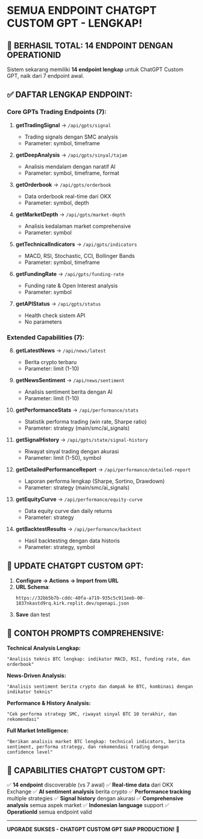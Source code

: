 # SEMUA ENDPOINT CHATGPT CUSTOM GPT - LENGKAP!

## 🎯 BERHASIL TOTAL: 14 ENDPOINT DENGAN OPERATIONID

Sistem sekarang memiliki **14 endpoint lengkap** untuk ChatGPT Custom GPT, naik dari 7 endpoint awal.

## ✅ DAFTAR LENGKAP ENDPOINT:

### Core GPTs Trading Endpoints (7):
1. **getTradingSignal** → `/api/gpts/signal`
   - Trading signals dengan SMC analysis
   - Parameter: symbol, timeframe
   
2. **getDeepAnalysis** → `/api/gpts/sinyal/tajam`
   - Analisis mendalam dengan naratif AI
   - Parameter: symbol, timeframe, format
   
3. **getOrderbook** → `/api/gpts/orderbook`
   - Data orderbook real-time dari OKX
   - Parameter: symbol, depth
   
4. **getMarketDepth** → `/api/gpts/market-depth`
   - Analisis kedalaman market comprehensive
   - Parameter: symbol
   
5. **getTechnicalIndicators** → `/api/gpts/indicators`
   - MACD, RSI, Stochastic, CCI, Bollinger Bands
   - Parameter: symbol, timeframe
   
6. **getFundingRate** → `/api/gpts/funding-rate`
   - Funding rate & Open Interest analysis
   - Parameter: symbol
   
7. **getAPIStatus** → `/api/gpts/status`
   - Health check sistem API
   - No parameters

### Extended Capabilities (7):
8. **getLatestNews** → `/api/news/latest`
   - Berita crypto terbaru
   - Parameter: limit (1-10)
   
9. **getNewsSentiment** → `/api/news/sentiment`
   - Analisis sentiment berita dengan AI
   - Parameter: limit (1-10)
   
10. **getPerformanceStats** → `/api/performance/stats`
    - Statistik performa trading (win rate, Sharpe ratio)
    - Parameter: strategy (main/smc/ai_signals)
    
11. **getSignalHistory** → `/api/gpts/state/signal-history`
    - Riwayat sinyal trading dengan akurasi
    - Parameter: limit (1-50), symbol

12. **getDetailedPerformanceReport** → `/api/performance/detailed-report`
    - Laporan performa lengkap (Sharpe, Sortino, Drawdown)
    - Parameter: strategy (main/smc/ai_signals)

13. **getEquityCurve** → `/api/performance/equity-curve`  
    - Data equity curve dan daily returns
    - Parameter: strategy

14. **getBacktestResults** → `/api/performance/backtest`
    - Hasil backtesting dengan data historis
    - Parameter: strategy, symbol

## 🔧 UPDATE CHATGPT CUSTOM GPT:

1. **Configure → Actions → Import from URL**
2. **URL Schema**: 
   ```
   https://32bb5b7b-cddc-40fa-a719-935c5c911eeb-00-1837nkastd9rq.kirk.replit.dev/openapi.json
   ```
3. **Save** dan test

## 📱 CONTOH PROMPTS COMPREHENSIVE:

**Technical Analysis Lengkap:**
```
"Analisis teknis BTC lengkap: indikator MACD, RSI, funding rate, dan orderbook"
```

**News-Driven Analysis:**
```
"Analisis sentiment berita crypto dan dampak ke BTC, kombinasi dengan indikator teknis"
```

**Performance & History Analysis:**
```
"Cek performa strategy SMC, riwayat sinyal BTC 10 terakhir, dan rekomendasi"
```

**Full Market Intelligence:**
```
"Berikan analisis market BTC lengkap: technical indicators, berita sentiment, performa strategy, dan rekomendasi trading dengan confidence level"
```

## 🎉 CAPABILITIES CHATGPT CUSTOM GPT:

✅ **14 endpoint** discoverable (vs 7 awal)
✅ **Real-time data** dari OKX Exchange
✅ **AI sentiment analysis** berita crypto
✅ **Performance tracking** multiple strategies
✅ **Signal history** dengan akurasi
✅ **Comprehensive analysis** semua aspek market
✅ **Indonesian language** support
✅ **OperationId** semua endpoint valid

---

**UPGRADE SUKSES - CHATGPT CUSTOM GPT SIAP PRODUCTION!** 🚀